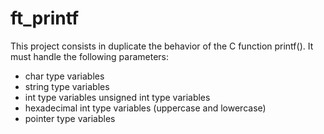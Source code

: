 # ft_printf
This project consists in duplicate the behavior of the C function printf(). It must handle the following parameters:

* char type variables
* string type variables
* int type variables
unsigned int type variables
* hexadecimal int type variables (uppercase and lowercase)
* pointer type variables
